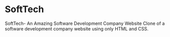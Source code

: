 # SoftTech
SoftTech- An Amazing Software Development Company Website
Clone of a software development company website using only HTML and CSS.
